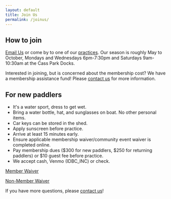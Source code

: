 ```yaml
---
layout: default
title: Join Us
permalink: /joinus/
---
```


## How to join
[Email Us](mailto:hello@ithacadragonboat.net) or come by to one of our [practices](/practices/). Our season is roughly May to October, Mondays and Wednesdays 6pm-7:30pm and Saturdays 9am-10:30am at the Cass Park Docks.

Interested in joining, but is concerned about the membership cost? We have a membership assistance fund! Please [contact us](/contact_us/) for more information.

## For new paddlers
- It's a water sport, dress to get wet.  
- Bring a water bottle, hat, and sunglasses on boat. No other personal items.
- Car keys can be stored in the shed.
- Apply sunscreen before practice.
- Arrive at least 15 minutes early.
- Ensure applicable membership waiver/community event waiver is completed online.
- Pay membership dues ($300 for new paddlers, $250 for returning paddlers) or $10 guest fee before practice.
- We accept cash, Venmo (IDBC_INC) or check.  

[Member Waiver](https://docs.google.com/forms/d/e/1FAIpQLSfVA59rJRIFjxIg1vsD3L76E-4eP_cOuxH30N4r0W_H269dDg/viewform)

[Non-Member Waiver](https://docs.google.com/forms/d/e/1FAIpQLSck8b_lg0yNpbjTjdn5q5MSzNZW_rW3PDeylLjhIunQQOqoAA/viewform)

If you have more questions, please [contact us](/contact_us/)!